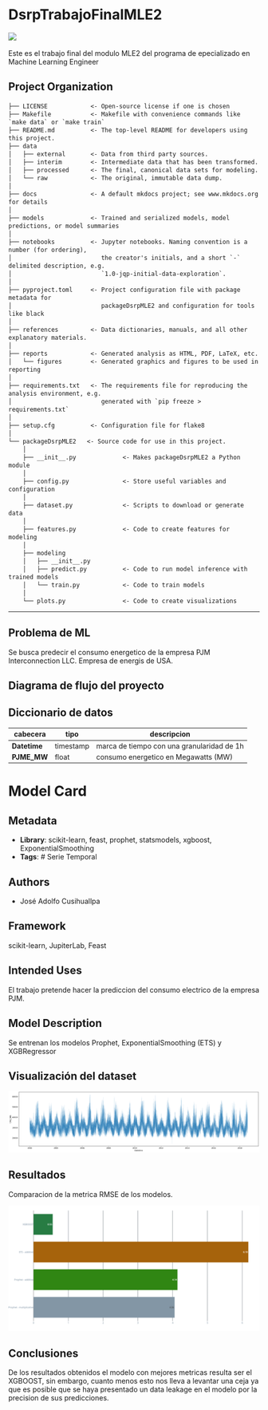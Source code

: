 # DsrpTrabajoFinalMLE2

<a target="_blank" href="https://cookiecutter-data-science.drivendata.org/">
    <img src="https://img.shields.io/badge/CCDS-Project%20template-328F97?logo=cookiecutter" />
</a>

Este es el trabajo final del modulo MLE2 del programa de epecializado en Machine Learning Engineer

## Project Organization

```
├── LICENSE            <- Open-source license if one is chosen
├── Makefile           <- Makefile with convenience commands like `make data` or `make train`
├── README.md          <- The top-level README for developers using this project.
├── data
│   ├── external       <- Data from third party sources.
│   ├── interim        <- Intermediate data that has been transformed.
│   ├── processed      <- The final, canonical data sets for modeling.
│   └── raw            <- The original, immutable data dump.
│
├── docs               <- A default mkdocs project; see www.mkdocs.org for details
│
├── models             <- Trained and serialized models, model predictions, or model summaries
│
├── notebooks          <- Jupyter notebooks. Naming convention is a number (for ordering),
│                         the creator's initials, and a short `-` delimited description, e.g.
│                         `1.0-jqp-initial-data-exploration`.
│
├── pyproject.toml     <- Project configuration file with package metadata for 
│                         packageDsrpMLE2 and configuration for tools like black
│
├── references         <- Data dictionaries, manuals, and all other explanatory materials.
│
├── reports            <- Generated analysis as HTML, PDF, LaTeX, etc.
│   └── figures        <- Generated graphics and figures to be used in reporting
│
├── requirements.txt   <- The requirements file for reproducing the analysis environment, e.g.
│                         generated with `pip freeze > requirements.txt`
│
├── setup.cfg          <- Configuration file for flake8
│
└── packageDsrpMLE2   <- Source code for use in this project.
    │
    ├── __init__.py             <- Makes packageDsrpMLE2 a Python module
    │
    ├── config.py               <- Store useful variables and configuration
    │
    ├── dataset.py              <- Scripts to download or generate data
    │
    ├── features.py             <- Code to create features for modeling
    │
    ├── modeling                
    │   ├── __init__.py 
    │   ├── predict.py          <- Code to run model inference with trained models          
    │   └── train.py            <- Code to train models
    │
    └── plots.py                <- Code to create visualizations
```

--------

##  Problema de ML
Se busca predecir el consumo energetico de la empresa PJM Interconnection LLC. Empresa de energis de USA.

## Diagrama de flujo del proyecto


## Diccionario de datos

|  cabecera      |tipo         | descripcion |
|----------------|-------------|-------------|
|**Datetime**  |timestamp      |marca de tiempo con una granularidad de 1h|
|**PJME_MW**  |float      |consumo energetico en Megawatts (MW)|

# Model Card

## Metadata

- **Library**: scikit-learn, feast, prophet, statsmodels, xgboost, ExponentialSmoothing
- **Tags**: # Serie Temporal

## Authors

- José Adolfo Cusihuallpa

## Framework

scikit-learn, JupiterLab, Feast

## Intended Uses

El trabajo pretende hacer la prediccion del consumo electrico de la empresa PJM.

## Model Description

Se entrenan los modelos Prophet, ExponentialSmoothing (ETS) y XGBRegressor

## Visualización del dataset

![dataset](./reports/figures/dataset_pre_feast.png)


## Resultados
Comparacion de la metrica RMSE de los modelos.

![RMSE](./reports/figures/RMSE.png)



## Conclusiones

De los resultados obtenidos el modelo con mejores metricas resulta ser el XGBOOST, sin embargo, cuanto menos esto nos lleva a levantar una ceja ya que es posible que se haya presentado un data leakage en el modelo por la precision de sus predicciones.
